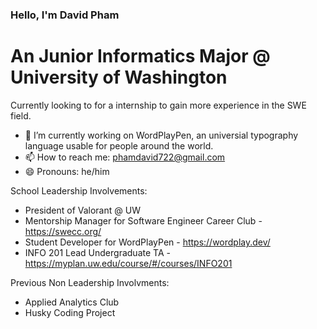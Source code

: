 ### Hello, I'm David Pham
# An Junior Informatics Major @ University of Washington
Currently looking to for a internship to gain more experience in the SWE field.

- 🔭 I’m currently working on WordPlayPen, an universial typography language usable for people around the world. 
- 📫 How to reach me: phamdavid722@gmail.com
- 😄 Pronouns: he/him


School Leadership Involvements: 
- President of Valorant @ UW
- Mentorship Manager for Software Engineer Career Club - https://swecc.org/
- Student Developer for WordPlayPen - https://wordplay.dev/
- INFO 201 Lead Undergraduate TA - https://myplan.uw.edu/course/#/courses/INFO201

Previous Non Leadership Involvments:
- Applied Analytics Club
- Husky Coding Project
